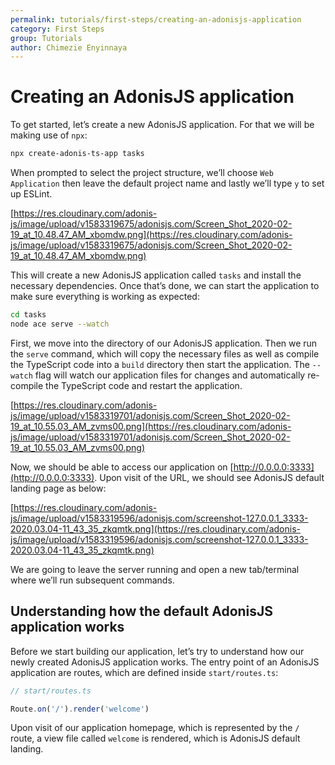 ```yaml
---
permalink: tutorials/first-steps/creating-an-adonisjs-application
category: First Steps
group: Tutorials
author: Chimezie Enyinnaya
---
```


# Creating an AdonisJS application

To get started, let’s create a new AdonisJS application. For that we will be making use of `npx`:

```bash
npx create-adonis-ts-app tasks
```

When prompted to select the project structure, we’ll choose `Web Application` then leave the default project name and lastly we’ll type `y` to set up ESLint.

[https://res.cloudinary.com/adonis-js/image/upload/v1583319675/adonisjs.com/Screen_Shot_2020-02-19_at_10.48.47_AM_xbomdw.png](https://res.cloudinary.com/adonis-js/image/upload/v1583319675/adonisjs.com/Screen_Shot_2020-02-19_at_10.48.47_AM_xbomdw.png)

This will create a new AdonisJS application called `tasks` and install the necessary dependencies. Once that’s done, we can start the application to make sure everything is working as expected:

```bash
cd tasks
node ace serve --watch
```

First, we move into the directory of our AdonisJS application. Then we run the `serve` command, which will copy the necessary files as well as compile the TypeScript code into a `build`  directory then start the application. The `--watch` flag will watch our application files for changes and automatically re-compile the TypeScript code and restart the application.

[https://res.cloudinary.com/adonis-js/image/upload/v1583319701/adonisjs.com/Screen_Shot_2020-02-19_at_10.55.03_AM_zvms00.png](https://res.cloudinary.com/adonis-js/image/upload/v1583319701/adonisjs.com/Screen_Shot_2020-02-19_at_10.55.03_AM_zvms00.png)

Now, we should be able to access our application on [http://0.0.0.0:3333](http://0.0.0.0:3333). Upon visit of the URL, we should see AdonisJS default landing page as below:

[https://res.cloudinary.com/adonis-js/image/upload/v1583319596/adonisjs.com/screenshot-127.0.0.1_3333-2020.03.04-11_43_35_zkqmtk.png](https://res.cloudinary.com/adonis-js/image/upload/v1583319596/adonisjs.com/screenshot-127.0.0.1_3333-2020.03.04-11_43_35_zkqmtk.png)

We are going to leave the server running and open a new tab/terminal where we’ll run subsequent commands.

## Understanding how the default AdonisJS application works

Before we start building our application, let’s try to understand how our newly created AdonisJS application works. The entry point of an AdonisJS application are routes, which are defined inside `start/routes.ts`:

```ts
// start/routes.ts

Route.on('/').render('welcome')
```

Upon visit of our application homepage, which is represented by the `/` route, a view file called `welcome` is rendered, which is AdonisJS default landing.
